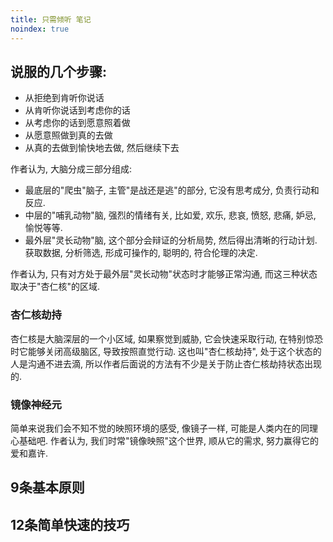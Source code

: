 ```yaml
---
title: 只需倾听 笔记
noindex: true
---
```

## 说服的几个步骤: 
- 从拒绝到肯听你说话 
- 从肯听你说话到考虑你的话 
- 从考虑你的话到愿意照着做 
- 从愿意照做到真的去做 
- 从真的去做到愉快地去做, 然后继续下去 

作者认为, 大脑分成三部分组成: 
- 最底层的"爬虫"脑子, 主管"是战还是逃"的部分, 它没有思考成分, 负责行动和反应. 
- 中层的"哺乳动物"脑, 强烈的情绪有关, 比如爱, 欢乐, 悲哀, 愤怒, 悲痛, 妒忌, 愉悦等等. 
- 最外层"灵长动物"脑, 这个部分会辩证的分析局势, 然后得出清晰的行动计划. 获取数据, 分析筛选, 形成可操作的, 聪明的, 符合伦理的决定. 

作者认为, 只有对方处于最外层"灵长动物"状态时才能够正常沟通, 而这三种状态取决于"杏仁核"的区域. 

### 杏仁核劫持

杏仁核是大脑深层的一个小区域, 如果察觉到威胁, 它会快速采取行动, 在特别惊恐时它能够关闭高级脑区, 导致按照直觉行动. 这也叫"杏仁核劫持", 处于这个状态的人是沟通不进去滴, 所以作者后面说的方法有不少是关于防止杏仁核劫持状态出现的. 

### 镜像神经元 

简单来说我们会不知不觉的映照环境的感受, 像镜子一样, 可能是人类内在的同理心基础吧. 
作者认为, 我们时常"镜像映照"这个世界, 顺从它的需求, 努力赢得它的爱和嘉许. 

## 9条基本原则

## 12条简单快速的技巧
